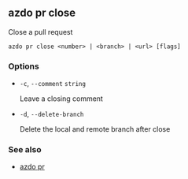 ## azdo pr close
Close a pull request
```
azdo pr close <number> | <branch> | <url> [flags]
```
### Options


* `-c`, `--comment` `string`

	Leave a closing comment

* `-d`, `--delete-branch`

	Delete the local and remote branch after close


### See also

* [azdo pr](./azdo_pr.md)
